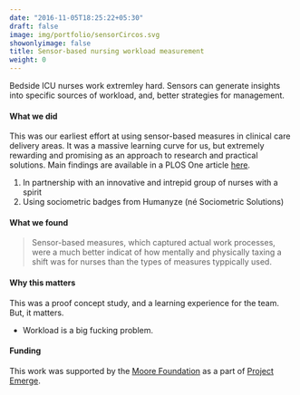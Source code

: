 ```yaml
---
date: "2016-11-05T18:25:22+05:30"
draft: false
image: img/portfolio/sensorCircos.svg
showonlyimage: false
title: Sensor-based nursing workload measurement
weight: 0
---
```

Bedside ICU nurses work extremley hard. Sensors can generate insights into specific sources of workload, and, better strategies for management. 

<!--more-->

#### What we did
This was our earliest effort at using sensor-based measures in clinical care delivery areas. It was a massive learning curve for us, but extremely rewarding and promising as an approach to research and practical solutions. Main findings are available in a PLOS One article [here](https://doi.org/10.1371/journal.pone.0204819). 

1. In partnership with an innovative and intrepid group of nurses with a spirit 
2. Using sociometric badges from Humanyze (né Sociometric Solutions) 

#### What we found
> Sensor-based measures, which captured actual work processes, were a much better indicat of how mentally and physically taxing a shift was for nurses than the types of measures typpically used.

#### Why this matters

This was a proof concept study, and a learning experience for the team. But, it matters.
* Workload is a big fucking problem. 

#### Funding
This work was supported by the [Moore Foundation](https://www.moore.org/) as a part of [Project Emerge](https://www.hopkinsmedicine.org/armstrong_institute/improvement_projects/systems_engineering_healthcare/project_emerge.html). 